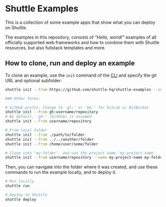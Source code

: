 # Shuttle Examples

This is a collection of some example apps that show what you can deploy on Shuttle.

The examples in this repository, consists of *"Hello, world!"* examples of all officially supported web frameworks and how to combine them with Shuttle resources, but also fullstack templates and more.

## How to clone, run and deploy an example

To clone an example, use the `init` command of the [CLI](https://docs.shuttle.dev/getting-started/installation) and specify the git URL and optional subfolder:

```bash
shuttle init --from https://github.com/shuttle-hq/shuttle-examples --subfolder axum/hello-world

### Other forms:

# GitHub prefix. Change to 'gl:' or 'bb:' for GitLab or BitBucket
shuttle init --from gh:username/repository
# By default, 'gh:' (GitHub) is assumed
shuttle init --from username/repository

# From local folder
shuttle init --from ./path/to/folder
shuttle init --from ../../another/folder
shuttle init --from /home/user/some/folder

# Clone into 'my-folder', and use the project name 'my-project-name'
shuttle init --from username/repository --name my-project-name my-folder
```

Then, you can navigate into the folder where it was created, and use these commands to run the example locally, and to deploy it.

```bash
# Run locally
shuttle run

# Deploy to Shuttle
shuttle deploy
```
